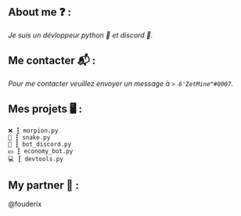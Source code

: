 ## __**About me ❓ :**__

*Je suis un dévloppeur python 🐍 et discord 🤖.*

## __**Me contacter 📬 :**__

*Pour me contacter veuillez envoyer un message à *`> 6'ZetMine™#0007`*.*

## __**Mes projets 🖥️ :**__

    ❌ ┇ morpion.py
    🐍 ┇ snake.py
    🤖 ┇ bot_discord.py
    💵 ┇ economy_bot.py
    💻 ┇ devtools.py


## __**My partner 🤝 :**__

@fouderix
